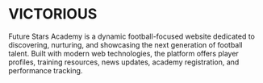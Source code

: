 # VICTORIOUS
Future Stars Academy is a dynamic football-focused website dedicated to discovering, nurturing, and showcasing the next generation of football talent. Built with modern web technologies, the platform offers player profiles, training resources, news updates, academy registration, and performance tracking.
